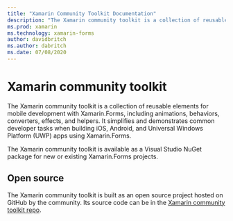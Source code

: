 ```yaml
---
title: "Xamarin Community Toolkit Documentation"
description: "The Xamarin community toolkit is a collection of reusable elements for mobile development with Xamarin.Forms, including animations, behaviors, converters, effects, and helpers."
ms.prod: xamarin
ms.technology: xamarin-forms
author: davidbritch
ms.author: dabritch
ms.date: 07/08/2020
---
```


# Xamarin community toolkit

The Xamarin community toolkit is a collection of reusable elements for mobile development with Xamarin.Forms, including animations, behaviors, converters, effects, and helpers. It simplifies and demonstrates common developer tasks when building iOS, Android, and Universal Windows Platform (UWP) apps using Xamarin.Forms.

The Xamarin community toolkit is available as a Visual Studio NuGet package for new or existing Xamarin.Forms projects.

## Open source

The Xamarin community toolkit is built as an open source project hosted on GitHub by the community. Its source code can be in the [Xamarin community toolkit repo](https://github.com/xamarin/XamarinCommunityToolkit).
